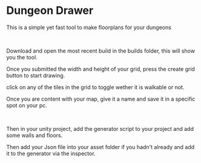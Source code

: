 <h1>Dungeon Drawer</h1>
<p>This is a simple yet fast tool to make floorplans for your dungeons</p>
</br>
<p>Download and open the most recent build in the builds folder, this will show you the tool.</p>
<p>Once you submitted the width and height of your grid, press the create grid button to start drawing.</p>
<p>click on any of the tiles in the grid to toggle wether it is walkable or not.</p>
<p>Once you are content with your map, give it a name and save it in a specific spot on your pc.</p>
</br>
<p>Then in your unity project, add the generator script to your project and add some walls and floors.</p>
<p>Then add your Json file into your asset folder if you hadn't already and add it to the generator via the inspector.</p>
